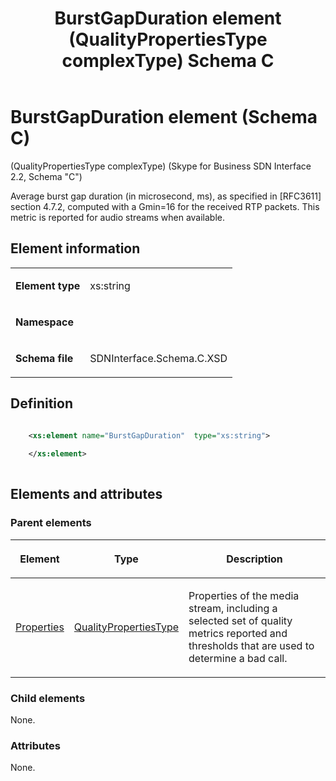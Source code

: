 ﻿---
title: BurstGapDuration element (QualityPropertiesType complexType) Schema C
TOCTitle: BurstGapDuration element
ms:assetid: a9a78900-88ce-d1b8-49ee-92c19270be0e
ms:mtpsurl: https://msdn.microsoft.com/library/Mt404712(v=office.16)
ms:contentKeyID: 68250625
description: The Average burst gap duration (in microsecond, ms), as specified in RFC3611 section 4.7.2, computed with a Gmin=16 for the received RTP packets.
ms.date: 08/24/2015
mtps_version: v=office.16
dev_langs:
- xml
---

# BurstGapDuration element (Schema C)

(QualityPropertiesType complexType) (Skype for Business SDN Interface 2.2, Schema "C")

Average burst gap duration (in microsecond, ms), as specified in \[RFC3611\] section 4.7.2, computed with a Gmin=16 for the received RTP packets. This metric is reported for audio streams when available. 

## Element information

<table>
<colgroup>
<col />
<col />
</colgroup>
<tbody>
<tr class="odd">
<td><p><strong>Element type</strong></p></td>
<td><p>xs:string</p></td>
</tr>
<tr class="even">
<td><p><strong>Namespace</strong></p></td>
<td><p></p></td>
</tr>
<tr class="odd">
<td><p><strong>Schema file</strong></p></td>
<td><p>SDNInterface.Schema.C.XSD</p></td>
</tr>
</tbody>
</table>


## Definition

```xml

    <xs:element name="BurstGapDuration"  type="xs:string">
    
    </xs:element>
  
```

## Elements and attributes

### Parent elements

<table>
<colgroup>
<col />
<col />
<col />
</colgroup>
<thead>
<tr class="header">
<th><p>Element</p></th>
<th><p>Type</p></th>
<th><p>Description</p></th>
</tr>
</thead>
<tbody>
<tr class="odd">
<td><p><a href="properties-element-qualitytype-complextype-skype-for-business-sdn-interface-2-2-schema-c.md">Properties</a></p></td>
<td><p><a href="qualitypropertiestype-complextype-skype-for-business-sdn-interface-2-2-schema-c.md">QualityPropertiesType</a></p></td>
<td><p>Properties of the media stream, including a selected set of quality metrics reported and thresholds that are used to determine a bad call.</p></td>
</tr>
</tbody>
</table>


### Child elements

None.

### Attributes

None.

